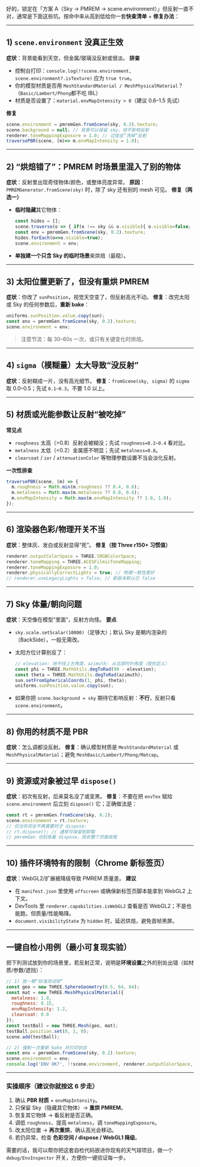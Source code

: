 好的，锁定在「方案 A（Sky → PMREM → scene.environment）」但反射一直不对，通常是下面这些坑。按命中率从高到低给你一套**快查清单** + **修复办法**：

---

## 1) `scene.environment` 没真正生效

**症状**：背景能看到天空，但金属/玻璃没反射或很淡。
**排查**

* 控制台打印：`console.log(!!scene.environment, scene.environment?.isTexture)` 应为 `true true`。
* 你的模型材质是否用 `MeshStandardMaterial / MeshPhysicalMaterial`？（`Basic/Lambert/Phong`都不吃 IBL）
* 材质是否设置了：`material.envMapIntensity > 0`（建议 0.6–1.5 先试）

**修复**

```js
scene.environment = pmremGen.fromScene(sky, 0.2).texture;
scene.background = null; // 背景可以保留 sky，但不影响反射
renderer.toneMappingExposure = 1.0; // 过低会“洗掉”反射
traversePBR(scene, (m)=> m.envMapIntensity = 1.0);
```

---

## 2) “烘焙错了”：PMREM 时场景里混入了别的物体

**症状**：反射里出现奇怪物体/颜色，或整体亮度异常。
**原因**：`PMREMGenerator.fromScene(sky)` 时，除了 sky 还有别的 mesh 可见。
**修复（两选一）**

* **临时隐藏**其它物体：

  ```js
  const hides = [];
  scene.traverse(o => { if(o !== sky && o.visible){ o.visible=false; hides.push(o);} });
  const env = pmremGen.fromScene(sky, 0.2).texture;
  hides.forEach(o=>o.visible=true);
  scene.environment = env;
  ```
* **单独建一个只含 Sky 的临时场景**来烘焙（最稳）。

---

## 3) 太阳位置更新了，但**没有重烘 PMREM**

**症状**：你改了 `sunPosition`，视觉天空变了，但反射高光不动。
**修复**：改完太阳或 Sky 的任何参数后，**重新 bake**：

```js
uniforms.sunPosition.value.copy(sun);
const env = pmremGen.fromScene(sky, 0.2).texture;
scene.environment = env;
```

> 注意节流：每 30–60s 一次，或只有关键变化时烘焙。

---

## 4) `sigma`（模糊量）太大导致“没反射”

**症状**：反射糊成一片，没有高光细节。
**修复**：`fromScene(sky, sigma)` 的 `sigma` 取 0.0–0.5；先试 `0.1~0.3`，不要 1.0 以上。

---

## 5) 材质或光能参数让反射“被吃掉”

**常见点**

* `roughness` 太高（>0.8）反射会被糊没；先试 `roughness=0.2~0.4` 看对比。
* `metalness` 太低（<0.2）金属感不明显；先试 `metalness=0.8`。
* `clearcoat` / `ior` / `attenuationColor` 等物理参数设置不当会淡化反射。

**一次性排查**

```js
traversePBR(scene, (m) => {
  m.roughness = Math.min(m.roughness ?? 0.4, 0.6);
  m.metalness = Math.max(m.metalness ?? 0.0, 0.6);
  m.envMapIntensity = Math.max(m.envMapIntensity ?? 1.0, 1.0);
});
```

---

## 6) 渲染器色彩/物理开关不当

**症状**：整体灰、发白或反射显得“死”。
**修复（按 Three r150+ 习惯值）**

```js
renderer.outputColorSpace = THREE.SRGBColorSpace;
renderer.toneMapping = THREE.ACESFilmicToneMapping;
renderer.toneMappingExposure = 1.0;
renderer.physicallyCorrectLights = true; // 物理一致性更好
// renderer.useLegacyLights = false; // 新版本默认已 false
```

---

## 7) Sky 体量/朝向问题

**症状**：天空像在模型“里面”，反射方向怪。
**要点**

* `sky.scale.setScalar(10000)`（足够大）；默认 Sky 是朝内渲染的（BackSide），一般无需改。
* 太阳方位计算别反了：

  ```js
  // elevation: 地平线上方角度，azimuth: 从北顺时针角度（按你定义）
  const phi = THREE.MathUtils.degToRad(90 - elevation);
  const theta = THREE.MathUtils.degToRad(azimuth);
  sun.setFromSphericalCoords(1, phi, theta);
  uniforms.sunPosition.value.copy(sun);
  ```
* 如果你把 `scene.background = sky` 期待它影响反射：**不行**，反射只看 `scene.environment`。

---

## 8) 你用的材质不是 PBR

**症状**：怎么调都没反射。
**修复**：确认模型材质是 `MeshStandardMaterial` 或 `MeshPhysicalMaterial`；避免 `MeshBasic/Lambert/Phong/Matcap`。

---

## 9) 资源或对象被过早 `dispose()`

**症状**：初次有反射，后来莫名没了或变黑。
**修复**：不要在把 `envTex` 赋给 `scene.environment` 后立刻 `dispose()` 它；正确做法是：

```js
const rt = pmremGen.fromScene(sky, 0.2);
scene.environment = rt.texture;
// 仅当你完全不再需要时才 dispose:
// rt.dispose(); // 通常可保留到卸载
// pmremGen 也别急着 dispose，除非整个页面收尾
```

---

## 10) 插件环境特有的限制（Chrome 新标签页）

**症状**：WebGL2/扩展被降级导致 PMREM 质量差。
**建议**

* 在 `manifest.json` 里使用 `offscreen` 或确保新标签页脚本能拿到 WebGL2 上下文。
* DevTools 里 `renderer.capabilities.isWebGL2` 查看是否 WebGL2；不是也能跑，但质量/性能略降。
* `document.visibilityState` 为 `hidden` 时，延迟烘焙，避免首帧黑屏。

---

## 一键自检小用例（最小可复现实验）

把下列测试放到你的场景里，若反射正常，说明是**环境设置**之外的别处出错（如材质/参数/遮挡）：

```js
// 1) 放一颗“标准测试球”
const geo = new THREE.SphereGeometry(0.5, 64, 64);
const mat = new THREE.MeshPhysicalMaterial({
  metalness: 1.0,
  roughness: 0.15,
  envMapIntensity: 1.2,
  clearcoat: 0.0
});
const testBall = new THREE.Mesh(geo, mat);
testBall.position.set(0, 1, 0);
scene.add(testBall);

// 2) 强制一次重新 bake 并打印状态
const env = pmremGen.fromScene(sky, 0.2).texture;
scene.environment = env;
console.log('ENV OK?', !!scene.environment, renderer.outputColorSpace, renderer.toneMapping, renderer.toneMappingExposure);
```

---

### 实操顺序（建议你就按这 6 步走）

1. 确认 **PBR 材质** + `envMapIntensity`。
2. 只保留 Sky（隐藏其它物体）→ **重烘 PMREM**。
3. 恢复其它物体 → 看反射是否正确。
4. 调低 `roughness`、提高 `metalness`，调 `toneMappingExposure`。
5. 改太阳位置 → **再次重烘**，确认高光会移动。
6. 若仍异常，检查 **色彩空间 / dispose / WebGL1 降级**。

需要的话，我可以帮你把这套自检代码嵌进你现有的天气球项目，做一个 `debug/EnvInspector` 开关，方便你一键验证每一步。

